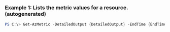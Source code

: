 ### Example 1: Lists the metric values for a resource. (autogenerated)
```powershell
PS C:\> Get-AzMetric -DetailedOutput {DetailedOutput} -EndTime {EndTime} -MetricName {MetricName} -ResourceId /subscriptions/00000000-0000-0000-0000-000000000000/resourceGroups/Default-Web-EastUS/providers/microsoft.web/sites/website3 -StartTime {StartTime} -TimeGrain {TimeGrain}
```

